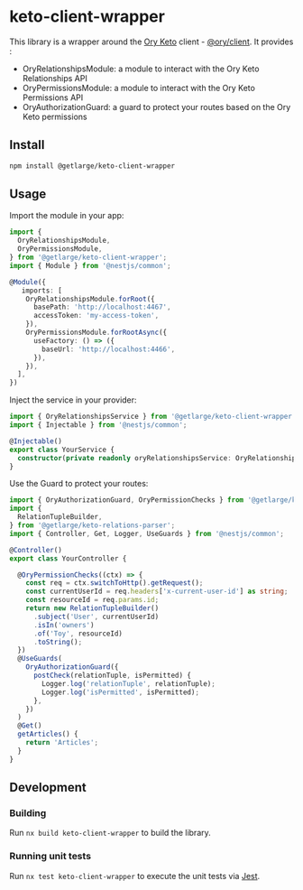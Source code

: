 # keto-client-wrapper

This library is a wrapper around the [Ory Keto](https://www.ory.sh/keto/docs/) client - [@ory/client](https://github.com/ory/client-js). It provides :

- OryRelationshipsModule: a module to interact with the Ory Keto Relationships API
- OryPermissionsModule: a module to interact with the Ory Keto Permissions API
- OryAuthorizationGuard: a guard to protect your routes based on the Ory Keto permissions

## Install

```sh
npm install @getlarge/keto-client-wrapper
```

## Usage

Import the module in your app:

```ts
import {
  OryRelationshipsModule,
  OryPermissionsModule,
} from '@getlarge/keto-client-wrapper';
import { Module } from '@nestjs/common';

@Module({
   imports: [
    OryRelationshipsModule.forRoot({
      basePath: 'http://localhost:4467',
      accessToken: 'my-access-token',
    }),
    OryPermissionsModule.forRootAsync({
      useFactory: () => ({
        baseUrl: 'http://localhost:4466',
      }),
    }),
  ],
})

```

Inject the service in your provider:

```ts
import { OryRelationshipsService } from '@getlarge/keto-client-wrapper';
import { Injectable } from '@nestjs/common';

@Injectable()
export class YourService {
  constructor(private readonly oryRelationshipsService: OryRelationshipsService) {}
}

```

Use the Guard to protect your routes:

```ts
import { OryAuthorizationGuard, OryPermissionChecks } from '@getlarge/keto-client-wrapper';
import {
  RelationTupleBuilder,
} from '@getlarge/keto-relations-parser';
import { Controller, Get, Logger, UseGuards } from '@nestjs/common';

@Controller()
export class YourController {

  @OryPermissionChecks((ctx) => {
    const req = ctx.switchToHttp().getRequest();
    const currentUserId = req.headers['x-current-user-id'] as string;
    const resourceId = req.params.id;
    return new RelationTupleBuilder()
      .subject('User', currentUserId)
      .isIn('owners')
      .of('Toy', resourceId)
      .toString();
  })
  @UseGuards(
    OryAuthorizationGuard({
      postCheck(relationTuple, isPermitted) {
        Logger.log('relationTuple', relationTuple);
        Logger.log('isPermitted', isPermitted);
      },
    })
  )
  @Get()
  getArticles() {
    return 'Articles';
  }
}
```

## Development

### Building

Run `nx build keto-client-wrapper` to build the library.

### Running unit tests

Run `nx test keto-client-wrapper` to execute the unit tests via [Jest](https://jestjs.io).
```
